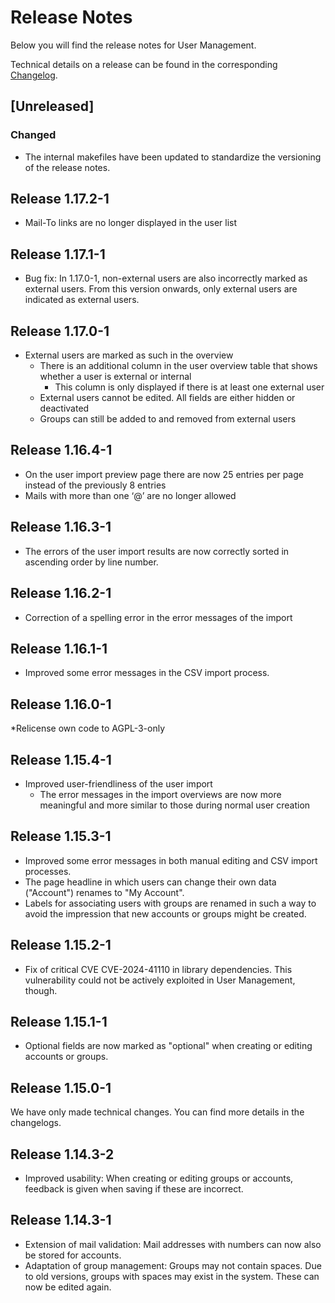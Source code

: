 # Release Notes

Below you will find the release notes for User Management. 

Technical details on a release can be found in the corresponding [Changelog](https://docs.cloudogu.com/en/docs/dogus/usermgt/CHANGELOG/).

## [Unreleased]
### Changed
* The internal makefiles have been updated to standardize the versioning of the release notes.

## Release 1.17.2-1
* Mail-To links are no longer displayed in the user list

## Release 1.17.1-1
* Bug fix: In 1.17.0-1, non-external users are also incorrectly marked as external users. From this version onwards, only external users are indicated as external users.

## Release 1.17.0-1
* External users are marked as such in the overview
    * There is an additional column in the user overview table that shows whether a user is external or internal
        * This column is only displayed if there is at least one external user
    * External users cannot be edited. All fields are either hidden or deactivated
    * Groups can still be added to and removed from external users
  
## Release 1.16.4-1
* On the user import preview page there are now 25 entries per page instead of the previously 8 entries
* Mails with more than one ‘@’ are no longer allowed

## Release 1.16.3-1
* The errors of the user import results are now correctly sorted in ascending order by line number.

## Release 1.16.2-1
* Correction of a spelling error in the error messages of the import

## Release 1.16.1-1
* Improved some error messages in the CSV import process.

## Release 1.16.0-1
*Relicense own code to AGPL-3-only

## Release 1.15.4-1
* Improved user-friendliness of the user import
    * The error messages in the import overviews are now more meaningful and more similar to those during normal user creation

## Release 1.15.3-1
* Improved some error messages in both manual editing and CSV import processes.
* The page headline in which users can change their own data ("Account") renames to "My Account".
* Labels for associating users with groups are renamed in such a way to avoid the impression that new accounts or groups might be created.

## Release 1.15.2-1
* Fix of critical CVE CVE-2024-41110 in library dependencies. This vulnerability could not be actively exploited in User Management, though.

## Release 1.15.1-1
* Optional fields are now marked as "optional" when creating or editing accounts or groups.

## Release 1.15.0-1

We have only made technical changes. You can find more details in the changelogs.

## Release 1.14.3-2

* Improved usability: When creating or editing groups or accounts, feedback is given when saving if these are incorrect.

## Release 1.14.3-1

* Extension of mail validation: Mail addresses with numbers can now also be stored for accounts.
* Adaptation of group management: Groups may not contain spaces. Due to old versions, groups with spaces may exist in the system. These can now be edited again.
